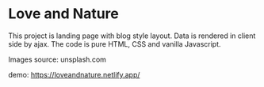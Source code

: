 # Love and Nature

This project is landing page with blog style layout. Data is rendered in client side by ajax. The code is pure HTML, CSS and vanilla Javascript.

Images source: unsplash.com

demo: https://loveandnature.netlify.app/
